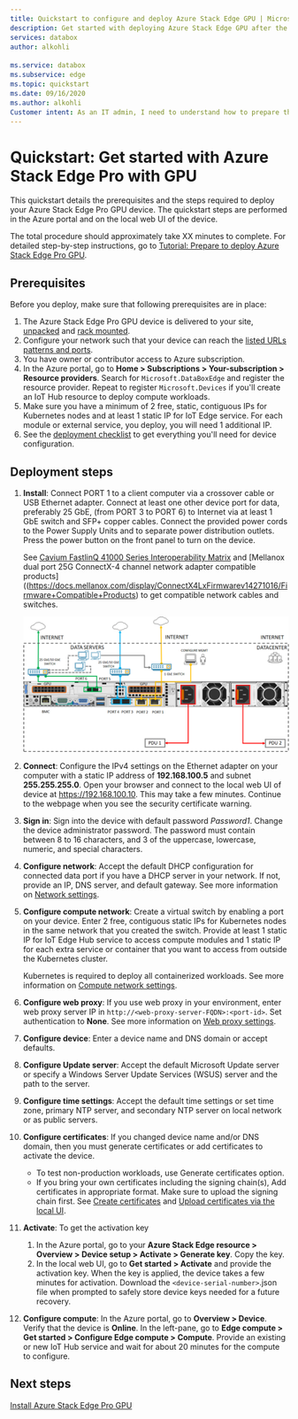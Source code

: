 ```yaml
---
title: Quickstart to configure and deploy Azure Stack Edge GPU | Microsoft Docs
description: Get started with deploying Azure Stack Edge GPU after the device is received.
services: databox
author: alkohli

ms.service: databox
ms.subservice: edge
ms.topic: quickstart
ms.date: 09/16/2020
ms.author: alkohli
Customer intent: As an IT admin, I need to understand how to prepare the portal to deploy Azure Stack Edge so I can use it to transfer data to Azure. 
---
```

# Quickstart: Get started with Azure Stack Edge Pro with GPU 

This quickstart details the prerequisites and the steps required to deploy your Azure Stack Edge Pro GPU device. The quickstart steps are performed in the Azure portal and on the local web UI of the device. 

The total procedure should approximately take XX minutes to complete. For detailed step-by-step instructions, go to [Tutorial: Prepare to deploy Azure Stack Edge Pro GPU](azure-stack-edge-gpu-deploy-prep.md#deployment-configuration-checklist). 


## Prerequisites

Before you deploy, make sure that following prerequisites are in place:

1. The Azure Stack Edge Pro GPU device is delivered to your site, [unpacked](azure-stack-edge-gpu-deploy-install.md#unpack-the-device) and [rack mounted](azure-stack-edge-gpu-deploy-install.md#rack-the-device). 
1. Configure your network such that your device can reach the [listed URLs patterns and ports](azure-stack-edge-gpu-system-requirements.md#networking-port-requirements). 
1. You have owner or contributor access to Azure subscription.
1. In the Azure portal, go to **Home > Subscriptions > Your-subscription > Resource providers**. Search for `Microsoft.DataBoxEdge` and register the resource provider. Repeat to register `Microsoft.Devices` if you'll create an IoT Hub resource to deploy compute workloads.
1. Make sure you have a minimum of 2 free, static, contiguous IPs for Kubernetes nodes and at least 1 static IP for IoT Edge service. For each module or external service, you deploy, you will need 1 additional IP.
1. See the [deployment checklist](azure-stack-edge-gpu-deploy-checklist.md) to get everything you'll need for device configuration. 


## Deployment steps

1. **Install**: Connect PORT 1 to a client computer via a crossover cable or USB Ethernet adapter. Connect at least one other device port for data, preferably 25 GbE, (from PORT 3 to PORT 6) to Internet via at least 1 GbE switch and SFP+ copper cables. Connect the provided power cords to the Power Supply Units and to separate power distribution outlets. Press the power button on the front panel to turn on the device.  

    See [Cavium FastlinQ 41000 Series Interoperability Matrix](https://www.marvell.com/documents/xalflardzafh32cfvi0z/) and [Mellanox dual port 25G ConnectX-4 channel network adapter compatible products]((https://docs.mellanox.com/display/ConnectX4LxFirmwarev14271016/Firmware+Compatible+Products) to get compatible network cables and switches.

    ![Back plane of a cabled device](./media/azure-stack-edge-gpu-deploy-install/ase-three-pci-slots-two-gpu.png)

2. **Connect**: Configure the IPv4 settings on the Ethernet adapter on your computer with a static IP address of **192.168.100.5** and subnet **255.255.255.0**. Open your browser and connect to the local web UI of device at https://192.168.100.10. This may take a few minutes. Continue to the webpage when you see the security certificate warning.

3. **Sign in**: Sign into the device with default password *Password1*. Change the device administrator password. The password must contain between 8 to 16 characters, and 3 of the uppercase, lowercase, numeric, and special characters.

4. **Configure network**: Accept the default DHCP configuration for connected data port if you have a DHCP server in your network. If not, provide an IP, DNS server, and default gateway. See more information on [Network settings](azure-stack-edge-gpu-deploy-configure-network-compute-web-proxy.md#configure-network).

5. **Configure compute network**: Create a virtual switch by enabling a port on your device. Enter 2 free, contiguous static IPs for Kubernetes nodes in the same network that you created the switch. Provide at least 1 static IP for IoT Edge Hub service to access compute modules and 1 static IP for each extra service or container that you want to access from outside the Kubernetes cluster. 

    Kubernetes is required to deploy all containerized workloads. See more information on [Compute network settings](azure-stack-edge-gpu-deploy-configure-network-compute-web-proxy.md#enable-compute-network).

6. **Configure web proxy**: If you use web proxy in your environment, enter web proxy server IP in `http://<web-proxy-server-FQDN>:<port-id>`. Set authentication to **None**. See more information on [Web proxy settings](azure-stack-edge-gpu-deploy-configure-network-compute-web-proxy.md#configure-web-proxy).

7. **Configure device**: Enter a device name and DNS domain or accept defaults. 

8. **Configure Update server**: Accept the default Microsoft Update server or specify a Windows Server Update Services (WSUS) server and the path to the server. 

9. **Configure time settings**: Accept the default time settings or set time zone, primary NTP server, and secondary NTP server on local network or as public servers.

10. **Configure certificates**: If you changed device name and/or DNS domain, then you must generate certificates or add certificates to activate the device. 

    - To test non-production workloads, use Generate certificates option. 
    - If you bring your own certificates including the signing chain(s), Add certificates in appropriate format. Make sure to upload the signing chain first. See [Create certificates](azure-stack-edge-j-series-create-certificates-tool.md) and [Upload certificates via the local UI](azure-stack-edge-gpu-deploy-configure-certificates.md#bring-your-own-certificates).

11. **Activate**: To get the activation key 

    1. In the Azure portal, go to your **Azure Stack Edge resource > Overview > Device setup > Activate > Generate key**. Copy the key. 
    1. In the local web UI, go to **Get started > Activate** and provide the activation key. When the key is applied, the device takes a few minutes for activation. Download the `<device-serial-number>`.json file when prompted to safely store device keys needed for a future recovery. 

12. **Configure compute**: In the Azure portal, go to **Overview > Device**. Verify that the device is **Online**. In the left-pane, go to **Edge compute > Get started > Configure Edge compute > Compute**. Provide an existing or new IoT Hub service and wait for about 20 minutes for the compute to configure.  


## Next steps

[Install Azure Stack Edge Pro GPU](./azure-stack-edge-gpu-deploy-install.md)



